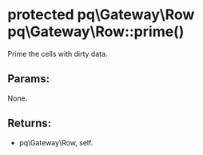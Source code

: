 # protected pq\Gateway\Row pq\Gateway\Row::prime()

Prime the cells with dirty data.

## Params:

None.

## Returns:

* pq\Gateway\Row, self.
